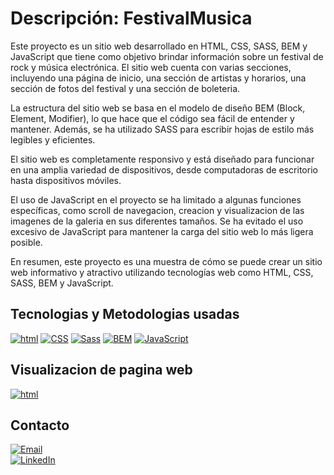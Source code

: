 # Descripción: FestivalMusica
Este proyecto es un sitio web desarrollado en HTML, CSS, SASS, BEM y JavaScript que tiene como objetivo brindar información sobre un festival de rock y música electrónica. El sitio web cuenta con varias secciones, incluyendo una página de inicio, una sección de artistas y horarios, una sección de fotos del festival y una sección de boleteria.

La estructura del sitio web se basa en el modelo de diseño BEM (Block, Element, Modifier), lo que hace que el código sea fácil de entender y mantener. Además, se ha utilizado SASS para escribir hojas de estilo más legibles y eficientes.

El sitio web es completamente responsivo y está diseñado para funcionar en una amplia variedad de dispositivos, desde computadoras de escritorio hasta dispositivos móviles.

El uso de JavaScript en el proyecto se ha limitado a algunas funciones específicas, como scroll de navegacion, creacion y visualizacion de las imagenes de la galeria en sus diferentes tamaños. Se ha evitado el uso excesivo de JavaScript para mantener la carga del sitio web lo más ligera posible.

En resumen, este proyecto es una muestra de cómo se puede crear un sitio web informativo y atractivo utilizando tecnologías web como HTML, CSS, SASS, BEM y JavaScript.
## Tecnologias y Metodologias usadas
[![html](https://img.shields.io/badge/html-E34F26?style=for-the-badge&logo=html5&logoColor=white&labelColor=101010)]()
[![CSS](https://img.shields.io/badge/CSS-1572B6?style=for-the-badge&logo=CSS3&logoColor=white&labelColor=101010)]()
[![Sass](https://img.shields.io/badge/Sass-CC6699?style=for-the-badge&logo=Sass&logoColor=white&labelColor=101010)]()
[![BEM](https://img.shields.io/badge/BEM-000000?style=for-the-badge&logo=BEM&logoColor=white&labelColor=101010)]()
[![JavaScript](https://img.shields.io/badge/JavaScript-F7DF1E?style=for-the-badge&logo=JavaScript&logoColor=white&labelColor=101010)]()


## Visualizacion de pagina web
[![html](https://cdn.icon-icons.com/icons2/561/PNG/96/website-design-symbol-1_icon-icons.com_53804.png)](https://alejandrodsfd.github.io/FestivalMusica/)
</br>
## Contacto
[![Email](https://img.shields.io/badge/alejandrodsfd@gmail.com-email_personal-EA4335?style=for-the-badge&logo=gmail&logoColor=white&labelColor=101010)](mailto:alejandrodsdf@gmail.com)
</br>
[![LinkedIn](https://img.shields.io/badge/alejandrodsfd-LinkedIn-0A66C2?style=for-the-badge&logo=LinkedIn&logoColor=white&labelColor=101010)](https://www.linkedin.com/in/alejandrodsfd)
